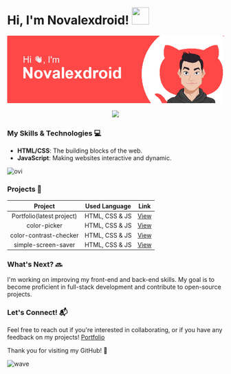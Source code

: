 # Hi, I'm Novalexdroid! <img src="https://github.com/user-attachments/assets/a2b8c43a-6830-4128-8cef-2650111a27ef" width="40px" height="40px">
![](src/header3.png)

<div align="center">
  <img src="https://visitor-badge.laobi.icu/badge?page_id=Novalexdroid.Novalexdroid&left_text=Visitors"  />
</div>


### My Skills & Technologies 💻
- **HTML/CSS**: The building blocks of the web.
- **JavaScript**: Making websites interactive and dynamic.
<img src="https://github-readme-stats.vercel.app/api/top-langs?username=novalexdroid&show_icons=true&locale=en&layout=compact&theme=chartreuse-dark" alt="ovi" />

### Projects 🚀

|    Project   | Used Language | Link | 
|:------------:|---------------|------|
| Portfolio(latest project) | HTML, CSS & JS|[View](https://kainmendis.online)   |
| color-picker | HTML, CSS & JS|[View](https://github.com/Novalexdroid/color-picker)   |
| color-contrast-checker | HTML, CSS & JS|[View](https://github.com/Novalexdroid/color-contrast-checker)   |
| simple-screen-saver| HTML, CSS & JS|[View](https://github.com/Novalexdroid/screen-saver)  |

### What's Next? 🔜
I'm working on improving my front-end and back-end skills. My goal is to become proficient in full-stack development and contribute to open-source projects.

### Let's Connect! 📬
Feel free to reach out if you're interested in collaborating, or if you have any feedback on my projects!
[Portfolio](https://novalexdroid.github.io/index.html)
 
Thank you for visiting my GitHub! 🙂


![wave](https://github.com/user-attachments/assets/93b4e9f5-14b9-41ed-8043-e2d7671ecaea)




